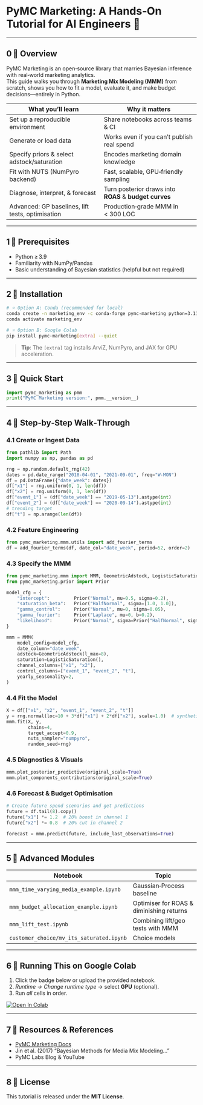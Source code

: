 
# PyMC Marketing: A Hands‑On Tutorial for AI Engineers 🚀  

---

## 0 ️⃣ Overview  
PyMC Marketing is an open‑source library that marries Bayesian inference with real‑world marketing analytics.  
This guide walks you through **Marketing Mix Modeling (MMM)** from scratch, shows you how to fit a model, evaluate it, and
make budget decisions—entirely in Python.

| What you’ll learn | Why it matters |
|-------------------|----------------|
| Set up a reproducible environment | Share notebooks across teams & CI |
| Generate or load data | Works even if you can’t publish real spend |
| Specify priors & select adstock/saturation | Encodes marketing domain knowledge |
| Fit with NUTS (NumPyro backend) | Fast, scalable, GPU‑friendly sampling |
| Diagnose, interpret, & forecast | Turn posterior draws into **ROAS** & **budget curves** |
| Advanced: GP baselines, lift tests, optimisation | Production‑grade MMM in < 300 LOC |

---

## 1 ️⃣ Prerequisites  
* Python ≥ 3.9  
* Familiarity with NumPy/Pandas  
* Basic understanding of Bayesian statistics (helpful but not required)

---

## 2 ️⃣ Installation  

```bash
# ⭐ Option A: Conda (recommended for local)
conda create -n marketing_env -c conda-forge pymc-marketing python=3.11
conda activate marketing_env

# ⭐ Option B: Google Colab
pip install pymc-marketing[extra] --quiet
```

> **Tip**: The `[extra]` tag installs ArviZ, NumPyro, and JAX for GPU acceleration.

---

## 3 ️⃣ Quick Start  

```python
import pymc_marketing as pmm
print("PyMC Marketing version:", pmm.__version__)
```

---

## 4 ️⃣ Step‑by‑Step Walk‑Through  

### 4.1 Create or Ingest Data  

```python
from pathlib import Path
import numpy as np, pandas as pd

rng = np.random.default_rng(42)
dates = pd.date_range("2018-04-01", "2021-09-01", freq="W-MON")
df = pd.DataFrame({"date_week": dates})
df["x1"] = rng.uniform(0, 1, len(df))
df["x2"] = rng.uniform(0, 1, len(df))
df["event_1"] = (df["date_week"] == "2019-05-13").astype(int)
df["event_2"] = (df["date_week"] == "2020-09-14").astype(int)
# trending target
df["t"] = np.arange(len(df))
```

### 4.2 Feature Engineering  

```python
from pymc_marketing.mmm.utils import add_fourier_terms
df = add_fourier_terms(df, date_col="date_week", period=52, order=2)
```

### 4.3 Specify the MMM  

```python
from pymc_marketing.mmm import MMM, GeometricAdstock, LogisticSaturation
from pymc_marketing.prior import Prior

model_cfg = {
    "intercept":         Prior("Normal", mu=0.5, sigma=0.2),
    "saturation_beta":   Prior("HalfNormal", sigma=[1.0, 1.0]),
    "gamma_control":     Prior("Normal", mu=0, sigma=0.05),
    "gamma_fourier":     Prior("Laplace", mu=0, b=0.2),
    "likelihood":        Prior("Normal", sigma=Prior("HalfNormal", sigma=6)),
}

mmm = MMM(
    model_config=model_cfg,
    date_column="date_week",
    adstock=GeometricAdstock(l_max=8),
    saturation=LogisticSaturation(),
    channel_columns=["x1", "x2"],
    control_columns=["event_1", "event_2", "t"],
    yearly_seasonality=2,
)
```

### 4.4 Fit the Model  

```python
X = df[["x1", "x2", "event_1", "event_2", "t"]]
y = rng.normal(loc=10 + 3*df["x1"] + 2*df["x2"], scale=1.0)  # synthetic target
mmm.fit(X, y,
        chains=4,
        target_accept=0.9,
        nuts_sampler="numpyro",
        random_seed=rng)
```

### 4.5 Diagnostics & Visuals  

```python
mmm.plot_posterior_predictive(original_scale=True)
mmm.plot_components_contributions(original_scale=True)
```

### 4.6 Forecast & Budget Optimisation  

```python
# Create future spend scenarios and get predictions
future = df.tail(8).copy()
future["x1"] *= 1.2  # 20% boost in channel 1
future["x2"] *= 0.8  # 20% cut in channel 2

forecast = mmm.predict(future, include_last_observations=True)
```

---

## 5 ️⃣ Advanced Modules  

| Notebook | Topic |
|----------|-------|
| `mmm_time_varying_media_example.ipynb` | Gaussian‑Process baseline |
| `mmm_budget_allocation_example.ipynb` | Optimiser for ROAS & diminishing returns |
| `mmm_lift_test.ipynb` | Combining lift/geo tests with MMM |
| `customer_choice/mv_its_saturated.ipynb` | Choice models |

---

## 6 ️⃣ Running This on Google Colab  

1. Click the badge below or upload the provided notebook.  
2. _Runtime → Change runtime type_ → select **GPU** (optional).  
3. Run _all_ cells in order.

[![Open In Colab](https://colab.research.google.com/assets/colab-badge.svg)](https://colab.research.google.com/github/your‑repo/PyMC_Marketing_Tutorial/blob/main/PyMC_Marketing_Tutorial.ipynb)

---

## 7 ️⃣ Resources & References  

* [PyMC Marketing Docs](https://www.pymc-marketing.io)
* Jin et al. (2017) “Bayesian Methods for Media Mix Modeling…”
* PyMC Labs Blog & YouTube

---

## 8 ️⃣ License  
This tutorial is released under the **MIT License**.  

